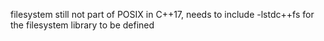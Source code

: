 filesystem still not part of POSIX in C++17, needs to include -lstdc++fs for the filesystem library to be defined
